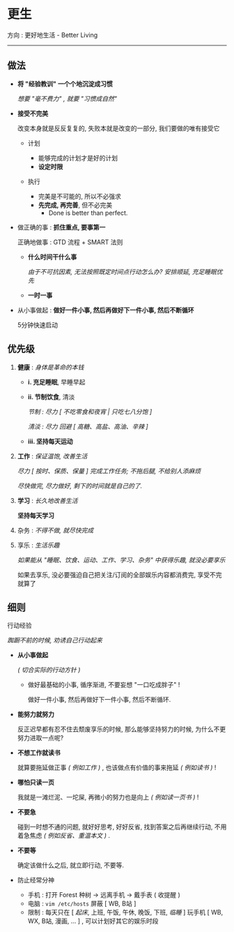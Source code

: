 # 更生

<!-- _Rehabilitation_ -->

方向 : 更好地生活 - Better Living

---

## 做法

<!-- _Guidelines_ _( 指导方针 )_ -->

<!-- > To be a better man. -->

-   **将 "经验教训" 一个个地沉淀成习惯**

    _想要 "毫不费力" , 就要 "习惯成自然"_

-   **接受不完美**

    改变本身就是反反复复的, 失败本就是改变的一部分, 我们要做的唯有接受它

    -   计划

        -   能够完成的计划才是好的计划
        -   **设定时限**

    -   执行

        -   完美是不可能的, 所以不必强求
        -   **先完成, 再完善**, 但不必完美
            - Done is better than perfect.

-   做正确的事 : **抓住重点, 要事第一**

    正确地做事 : <!-- PDCA 循环 + --> GTD 流程 + SMART 法则 <!-- + 辅助软件 -->

    -   **什么时间干什么事**

        _由于不可抗因素, 无法按照既定时间点行动怎么办? 安排顺延, 充足睡眠优先_

    -   **一时一事**

-   从小事做起 : **做好一件小事, 然后再做好下一件小事, 然后不断循环**

    5分钟快速启动

## 优先级

<!-- _Priority_ -->

1.  **健康** : _身体是革命的本钱_

    -   **i. 充足睡眠**, 早睡早起

    -   **ii. 节制饮食**, 清淡

        _节制 : 尽力 [ 不吃零食和夜宵 | 只吃七八分饱 ]_

        _清淡 : 尽力 回避 [ 高糖、高盐、高油、辛辣 ]_

    -   **iii. 坚持每天运动**

1.  **工作** : _保证温饱, 改善生活_

    _尽力 [ 按时、保质、保量 ] 完成工作任务; 不拖后腿, 不给别人添麻烦_

    _尽快做完, 尽力做好, 剩下的时间就是自己的了._

1. **学习** : _长久地改善生活_

    **坚持每天学习**

1. 杂务 : _不得不做, 就尽快完成_

1. 享乐 : _生活乐趣_

    _如果能从 "睡眠、饮食、运动、工作、学习、杂务" 中获得乐趣, 就没必要享乐_

    如果去享乐, 没必要强迫自己把关注/订阅的全部娱乐内容都消费完, 享受不完就算了

## 细则

<!-- _Regulations_ -->

行动经验

<!-- _Action Exprience_ -->

_踟蹰不前的时候, 劝诱自己行动起来_

-   **从小事做起**

    _( 切合实际的行动方针 )_

    -   做好最基础的小事, 循序渐进, 不要妄想 "一口吃成胖子" !

        做好一件小事, 然后再做好下一件小事, 然后不断循环.

-   **能努力就努力**

    反正迟早都有忍不住去颓废享乐的时候, 那么能够坚持努力的时候, 为什么不更努力进取一点呢?

-   **不想工作就读书**

    就算要拖延做正事 _( 例如工作 )_ , 也该做点有价值的事来拖延 _( 例如读书 )_ !

-   **哪怕只读一页**

    我就是一滩烂泥、一坨屎, 再微小的努力也是向上 _( 例如读一页书 )_ !

-   **不要急**

    碰到一时想不通的问题, 就好好思考, 好好反省, 找到答案之后再继续行动, 不用着急焦虑 _( 例如反省、重温本文 )_ .

-   **不要等**

    确定该做什么之后, 就立即行动, 不要等.

-   防止经常分神

    -   手机 : 打开 Forest 种树 → 远离手机 → 戴手表 ( 收提醒 )
    -   电脑 : `vim /etc/hosts` 屏蔽 [ WB, B站 ]
    -   限制 : 每天只在 [ _起床_, 上班, 午饭, 午休, 晚饭, 下班, _临睡_ ] 玩手机
        [ WB, WX, B站, 漫画, … ] , 可以计划好其它的娱乐时段

<!--

## 工具

-   **Library - 正向循环**

    反省 → 改进 → 计划 → 取舍 → 排序 → 行动 _e.g. PDCA_

-   **Schedule, Alarm, Due - 专时专用**

    什么时间就该干什么事

-   _BlockyTime - 减少浪费_

    _记录时间使用情况, 尽力避免不重要的事务占用时间_

-   **Forest - 保持专注**

    减少玩手机分神的机会, 缩短玩手机的时长

-   **TickTick - 减轻负担 & 培养习惯**

    暂存事务, 清空大脑, 减轻心理负担; 选择一件事务来做就行

    _没必要因为待办事项多而焦虑_

-   **Timer - 限制时长**

    _特别是不重要的事_

注意 : 它们只不过是 "器" —— 即手段和工具

-   **重要的是达成目标, "马上开始行动" 比 "先纠结一番该用啥工具" 明智得多**

-->
